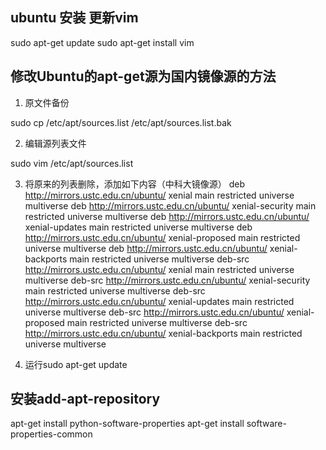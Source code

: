 ## ubuntu 安装 更新vim
sudo apt-get update
sudo apt-get install vim

## 修改Ubuntu的apt-get源为国内镜像源的方法
1. 原文件备份

sudo cp /etc/apt/sources.list /etc/apt/sources.list.bak

2. 编辑源列表文件

sudo vim /etc/apt/sources.list

3. 将原来的列表删除，添加如下内容（中科大镜像源）
deb http://mirrors.ustc.edu.cn/ubuntu/ xenial main restricted universe multiverse
deb http://mirrors.ustc.edu.cn/ubuntu/ xenial-security main restricted universe multiverse
deb http://mirrors.ustc.edu.cn/ubuntu/ xenial-updates main restricted universe multiverse
deb http://mirrors.ustc.edu.cn/ubuntu/ xenial-proposed main restricted universe multiverse
deb http://mirrors.ustc.edu.cn/ubuntu/ xenial-backports main restricted universe multiverse
deb-src http://mirrors.ustc.edu.cn/ubuntu/ xenial main restricted universe multiverse
deb-src http://mirrors.ustc.edu.cn/ubuntu/ xenial-security main restricted universe multiverse
deb-src http://mirrors.ustc.edu.cn/ubuntu/ xenial-updates main restricted universe multiverse
deb-src http://mirrors.ustc.edu.cn/ubuntu/ xenial-proposed main restricted universe multiverse
deb-src http://mirrors.ustc.edu.cn/ubuntu/ xenial-backports main restricted universe multiverse

4. 运行sudo apt-get update

## 安装add-apt-repository
apt-get install python-software-properties
apt-get install software-properties-common